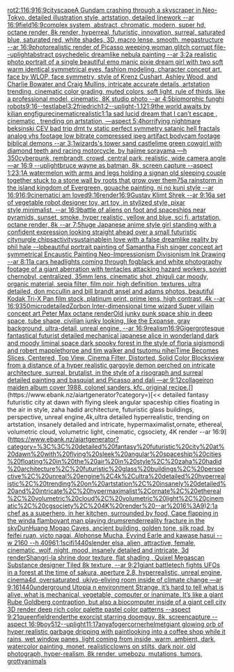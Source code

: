 [rot](https://www.ebank.nz/aiartgenerator?category=rot)[2:1](https://www.ebank.nz/aiartgenerator?category=2%3A1)[16:9](https://www.ebank.nz/aiartgenerator?category=16%3A9)[16:9](https://www.ebank.nz/aiartgenerator?category=16%3A9)[cityscape](https://www.ebank.nz/aiartgenerator?category=cityscape)[A Gundam crashing through a skyscraper in Neo-Tokyo, detailed illustration style, artstation, detailed linework --ar 16:9](https://www.ebank.nz/aiartgenerator?category=A%20Gundam%20crashing%20through%20a%20skyscraper%20in%20Neo-Tokyo%2C%20detailed%20illustration%20style%2C%20artstation%2C%20detailed%20linework%20--ar%2016%3A9)[field](https://www.ebank.nz/aiartgenerator?category=field)[16:9](https://www.ebank.nz/aiartgenerator?category=16%3A9)[complex system, abstract, chromatic, modern, super hd, octane render, 8k render, hyperreal, futuristic, innovation, surreal, saturated blue, saturated red, white shades, 3D, macro lense, smooth, megastructure --ar 16:9](https://www.ebank.nz/aiartgenerator?category=complex%20system%2C%20abstract%2C%20chromatic%2C%20modern%2C%20super%20hd%2C%20octane%20render%2C%208k%20render%2C%20hyperreal%2C%20futuristic%2C%20innovation%2C%20surreal%2C%20saturated%20blue%2C%20saturated%20red%2C%20white%20shades%2C%203D%2C%20macro%20lense%2C%20smooth%2C%20megastructure%20--ar%2016%3A9)[photorealistic render of Picasso weeping woman glitch corrupt file](https://www.ebank.nz/aiartgenerator?category=photorealistic%20render%20of%20Picasso%20weeping%20woman%20glitch%20corrupt%20file)[--uplight](https://www.ebank.nz/aiartgenerator?category=--uplight)[abstract psychedelic dreamlike nebula painting --ar 3:2](https://www.ebank.nz/aiartgenerator?category=abstract%20psychedelic%20dreamlike%20nebula%20painting%20--ar%203%3A2)[a realistic photo portrait of a single beautiful emo manic pixie dream girl with two soft warm identical symmetrical eyes, fashion modeling, character concept art, face by WLOP, face symmetry, style of Krenz Cushart, Ashley Wood, and Charlie Bowater and Craig Mullins, intricate accurate details, artstation trending, cinematic color grading, muted colors, soft light, rule of thirds, like a professional model, cinematic, 8K studio photo --ar 4:5](https://www.ebank.nz/aiartgenerator?category=a%20realistic%20photo%20portrait%20of%20a%20single%20beautiful%20emo%20manic%20pixie%20dream%20girl%20with%20two%20soft%20warm%20identical%20symmetrical%20eyes%2C%20fashion%20modeling%2C%20character%20concept%20art%2C%20face%20by%20WLOP%2C%20face%20symmetry%2C%20style%20of%20Krenz%20Cushart%2C%20Ashley%20Wood%2C%20and%20Charlie%20Bowater%20and%20Craig%20Mullins%2C%20intricate%20accurate%20details%2C%20artstation%20trending%2C%20cinematic%20color%20grading%2C%20muted%20colors%2C%20soft%20light%2C%20rule%20of%20thirds%2C%20like%20a%20professional%20model%2C%20cinematic%2C%208K%20studio%20photo%20--ar%204%3A5)[biomorphic funghi robots](https://www.ebank.nz/aiartgenerator?category=biomorphic%20funghi%20robots)[9:16](https://www.ebank.nz/aiartgenerator?category=9%3A16)[--test](https://www.ebank.nz/aiartgenerator?category=--test)[label](https://www.ebank.nz/aiartgenerator?category=label)[3:2](https://www.ebank.nz/aiartgenerator?category=3%3A2)[friedrich](https://www.ebank.nz/aiartgenerator?category=friedrich)[1:2](https://www.ebank.nz/aiartgenerator?category=1%3A2)[--uplight](https://www.ebank.nz/aiartgenerator?category=--uplight)[-1.1](https://www.ebank.nz/aiartgenerator?category=-1.1)[21:9](https://www.ebank.nz/aiartgenerator?category=21%3A9)[the world awaits by kilian eng](https://www.ebank.nz/aiartgenerator?category=the%20world%20awaits%20by%20kilian%20eng)[figure](https://www.ebank.nz/aiartgenerator?category=figure)[cinematic](https://www.ebank.nz/aiartgenerator?category=cinematic)[realistic](https://www.ebank.nz/aiartgenerator?category=realistic)[1:1](https://www.ebank.nz/aiartgenerator?category=1%3A1)[a sad lucid dream that I can’t escape , cinematic , trending on artstation, —aspect 5:4](https://www.ebank.nz/aiartgenerator?category=a%20sad%20lucid%20dream%20that%20I%20can%E2%80%99t%20escape%20%2C%20cinematic%20%2C%20trending%20on%20artstation%2C%20%E2%80%94aspect%205%3A4)[horrifying nightmare beksinski CEV bad trip dmt tv static perfect symmetry satanic hell fractals analog vhs footage low bitrate compressed jpeg artifact bodycam footage biblical demons --ar 3:1](https://www.ebank.nz/aiartgenerator?category=horrifying%20nightmare%20beksinski%20CEV%20bad%20trip%20dmt%20tv%20static%20perfect%20symmetry%20satanic%20hell%20fractals%20analog%20vhs%20footage%20low%20bitrate%20compressed%20jpeg%20artifact%20bodycam%20footage%20biblical%20demons%20--ar%203%3A1)[wizards's tower sand castle](https://www.ebank.nz/aiartgenerator?category=wizards%27s%20tower%20sand%20castle)[lime green cowgirl with diamond teeth and racing motorcycle, by hajime sorayama —h 350](https://www.ebank.nz/aiartgenerator?category=lime%20green%20cowgirl%20with%20diamond%20teeth%20and%20racing%20motorcycle%2C%20by%20hajime%20sorayama%20%E2%80%94h%20350)[cyberpunk, rembrandt, crowd, central park, realistic, wide camera angle—ar 16:9 --uplight](https://www.ebank.nz/aiartgenerator?category=cyberpunk%2C%20rembrandt%2C%20crowd%2C%20central%20park%2C%20realistic%2C%20wide%20camera%20angle%E2%80%94ar%2016%3A9%20--uplight)[bruce wayne as batman, 8k, screen capture --aspect 1:2](https://www.ebank.nz/aiartgenerator?category=bruce%20wayne%20as%20batman%2C%208k%2C%20screen%20capture%20--aspect%201%3A2)[3:1](https://www.ebank.nz/aiartgenerator?category=3%3A1)[A watermelon with arms and legs holding a sign](https://www.ebank.nz/aiartgenerator?category=A%20watermelon%20with%20arms%20and%20legs%20holding%20a%20sign)[an old sleeping couple together stuck to a stone wall by roots that grow over them](https://www.ebank.nz/aiartgenerator?category=an%20old%20sleeping%20couple%20together%20stuck%20to%20a%20stone%20wall%20by%20roots%20that%20grow%20over%20them)[75](https://www.ebank.nz/aiartgenerator?category=75)[a rainstorm in the island kingdom of Evergreen, gouache painting, ni no kuni style --ar 16:9](https://www.ebank.nz/aiartgenerator?category=a%20rainstorm%20in%20the%20island%20kingdom%20of%20Evergreen%2C%20gouache%20painting%2C%20ni%20no%20kuni%20style%20--ar%2016%3A9)[16:9](https://www.ebank.nz/aiartgenerator?category=16%3A9)[cinematic](https://www.ebank.nz/aiartgenerator?category=cinematic)[i am loved](https://www.ebank.nz/aiartgenerator?category=i%20am%20loved)[9:16](https://www.ebank.nz/aiartgenerator?category=9%3A16)[render](https://www.ebank.nz/aiartgenerator?category=render)[16:9](https://www.ebank.nz/aiartgenerator?category=16%3A9)[Gustav Klimt Shrek --ar 9:16](https://www.ebank.nz/aiartgenerator?category=Gustav%20Klimt%20Shrek%20--ar%209%3A16)[a set of vegetable robot,designer toy, art toy ,in stylized style, pixar style,minimalist, --ar 16:9](https://www.ebank.nz/aiartgenerator?category=a%20set%20of%20vegetable%20robot%2Cdesigner%20toy%2C%20art%20toy%20%2Cin%20stylized%20style%2C%20pixar%20style%2Cminimalist%2C%20--ar%2016%3A9)[battle of aliens on foot and spaceships near pyramids, sunset, smoke, hyper realistic, yellow and blue, sci fi, artstation, octane render, 8k --ar 7:5](https://www.ebank.nz/aiartgenerator?category=battle%20of%20aliens%20on%20foot%20and%20spaceships%20near%20pyramids%2C%20sunset%2C%20smoke%2C%20hyper%20realistic%2C%20yellow%20and%20blue%2C%20sci%20fi%2C%20artstation%2C%20octane%20render%2C%208k%20--ar%207%3A5)[huge Japanese anime style girl standing with a confident expression looking straight ahead over a small futuristic city](https://www.ebank.nz/aiartgenerator?category=huge%20Japanese%20anime%20style%20girl%20standing%20with%20a%20confident%20expression%20looking%20straight%20ahead%20over%20a%20small%20futuristic%20city)[nurgle chips](https://www.ebank.nz/aiartgenerator?category=nurgle%20chips)[activity](https://www.ebank.nz/aiartgenerator?category=activity)[sustainable](https://www.ebank.nz/aiartgenerator?category=sustainable)[in love with a false dreamlike reality by phil hale --lp](https://www.ebank.nz/aiartgenerator?category=in%20love%20with%20a%20false%20dreamlike%20reality%20by%20phil%20hale%20--lp)[beautiful portrait painting of Samantha Fish singer concept art symmetrical Encaustic Painting Neo-Impressionism Divisionism Ink Drawing --ar 8:11](https://www.ebank.nz/aiartgenerator?category=beautiful%20portrait%20painting%20of%20Samantha%20Fish%20singer%20concept%20art%20symmetrical%20Encaustic%20Painting%20Neo-Impressionism%20Divisionism%20Ink%20Drawing%20--ar%208%3A11)[a cars headlights coming through fog](https://www.ebank.nz/aiartgenerator?category=a%20cars%20headlights%20coming%20through%20fog)[black and white photography footage of a giant aberration with tentacles attacking hazard workers, soviet chernobyl, centralized, 35mm lens, cinematic shot, zhiguli car moody, organic material, sepia filter, film noir, high definition, textures, ultra detailed, don mccullin and bill brandt ansel and adams photos, beautiful Kodak Tri-X Pan film stock, platinum print, prime lens, high contrast, 4k --ar 16:9](https://www.ebank.nz/aiartgenerator?category=black%20and%20white%20photography%20footage%20of%20a%20giant%20aberration%20with%20tentacles%20attacking%20hazard%20workers%2C%20soviet%20chernobyl%2C%20centralized%2C%2035mm%20lens%2C%20cinematic%20shot%2C%20zhiguli%20car%20moody%2C%20organic%20material%2C%20sepia%20filter%2C%20film%20noir%2C%20high%20definition%2C%20textures%2C%20ultra%20detailed%2C%20don%20mccullin%20and%20bill%20brandt%20ansel%20and%20adams%20photos%2C%20beautiful%20Kodak%20Tri-X%20Pan%20film%20stock%2C%20platinum%20print%2C%20prime%20lens%2C%20high%20contrast%2C%204k%20--ar%2016%3A9)[350](https://www.ebank.nz/aiartgenerator?category=350)[microdetailed](https://www.ebank.nz/aiartgenerator?category=microdetailed)[Zorbon Inter-dimensional time wizard Super villain concept art Peter Max octane render](https://www.ebank.nz/aiartgenerator?category=Zorbon%20Inter-dimensional%20time%20wizard%20Super%20villain%20concept%20art%20Peter%20Max%20octane%20render)[Old junky punk space ship in deep space, tube shape, civilian junky looking, like the Expanse, gray background, ultra-detail, unreal engine, --ar 16:9](https://www.ebank.nz/aiartgenerator?category=Old%20junky%20punk%20space%20ship%20in%20deep%20space%2C%20tube%20shape%2C%20civilian%20junky%20looking%2C%20like%20the%20Expanse%2C%20gray%20background%2C%20ultra-detail%2C%20unreal%20engine%2C%20--ar%2016%3A9)[realism](https://www.ebank.nz/aiartgenerator?category=realism)[16:9](https://www.ebank.nz/aiartgenerator?category=16%3A9)[Giger](https://www.ebank.nz/aiartgenerator?category=Giger)[grotesque fantastical futurist detailed mechanical japanese alice in wonderland dark and moody liminal space dark spooky forest in the style of floria sigismondi and robert mapplethorpe and tim walker and tsutomu nihei](https://www.ebank.nz/aiartgenerator?category=grotesque%20fantastical%20futurist%20detailed%20mechanical%20japanese%20alice%20in%20wonderland%20dark%20and%20moody%20liminal%20space%20dark%20spooky%20forest%20in%20the%20style%20of%20floria%20sigismondi%20and%20robert%20mapplethorpe%20and%20tim%20walker%20and%20tsutomu%20nihei)[Time Becomes Slices, Centered, Top View, Cinema Filter, Distorted, Solid Color Blocks](https://www.ebank.nz/aiartgenerator?category=Time%20Becomes%20Slices%2C%20Centered%2C%20Top%20View%2C%20Cinema%20Filter%2C%20Distorted%2C%20Solid%20Color%20Blocks)[view from a distance of a hyper realistic gargoyle demon perched on intricate architecture, surreal, brutalist, in the style of a risograph and surreal detailed painting and basquiat and Picasso and dali —ar 9:12](https://www.ebank.nz/aiartgenerator?category=view%20from%20a%20distance%20of%20a%20hyper%20realistic%20gargoyle%20demon%20perched%20on%20intricate%20architecture%2C%20surreal%2C%20brutalist%2C%20in%20the%20style%20of%20a%20risograph%20and%20surreal%20detailed%20painting%20and%20basquiat%20and%20Picasso%20and%20dali%20%E2%80%94ar%209%3A12)[collage](https://www.ebank.nz/aiartgenerator?category=collage)[iron maiden album cover 1988. colonel sanders. kfc. original recipe.](https://www.ebank.nz/aiartgenerator?category=iron%20maiden%20album%20cover%201988.%20colonel%20sanders.%20kfc.%20original%20recipe.)[](https://www.ebank.nz/aiartgenerator?category=)[<< detailed fantasy futuristic city at dawn with flying sleek angular spaceship cities floating in the air in style, zaha hadid architecture, futuristic glass buildings, perspective, unreal engine,4k,ultra detailed hyperrealistic, trending on artstation, insanely detailed and intricate, hypermaximalist,ornate, ethereal, volumetric cloud, volumetric light, cinematic, cgsociety, 4K render --ar 16:9](https://www.ebank.nz/aiartgenerator?category=%3C%3C%20detailed%20fantasy%20futuristic%20city%20at%20dawn%20with%20flying%20sleek%20angular%20spaceship%20cities%20floating%20in%20the%20air%20in%20style%2C%20zaha%20hadid%20architecture%2C%20futuristic%20glass%20buildings%2C%20perspective%2C%20unreal%20engine%2C4k%2Cultra%20detailed%20hyperrealistic%2C%20trending%20on%20artstation%2C%20insanely%20detailed%20and%20intricate%2C%20hypermaximalist%2Cornate%2C%20ethereal%2C%20volumetric%20cloud%2C%20volumetric%20light%2C%20cinematic%2C%20cgsociety%2C%204K%20render%20--ar%2016%3A9)[2:1](https://www.ebank.nz/aiartgenerator?category=2%3A1)[a chef as a superhero, in her kitchen, surrounded by food, Cape flapping in the wind](https://www.ebank.nz/aiartgenerator?category=a%20chef%20as%20a%20superhero%2C%20in%20her%20kitchen%2C%20surrounded%20by%20food%2C%20Cape%20flapping%20in%20the%20wind)[a flamboyant man playing drums](https://www.ebank.nz/aiartgenerator?category=a%20flamboyant%20man%20playing%20drums)[render](https://www.ebank.nz/aiartgenerator?category=render)[reality fracture in the sky](https://www.ebank.nz/aiartgenerator?category=reality%20fracture%20in%20the%20sky)[DunHuang Mogao Caves, ancient building, golden tone, silk road, by feifei ruan, victo nagai, Alphonse Mucha, Eyvind Earle and kawase hasui --w 2160  --h 4096](https://www.ebank.nz/aiartgenerator?category=DunHuang%20Mogao%20Caves%2C%20ancient%20building%2C%20golden%20tone%2C%20silk%20road%2C%20by%20feifei%20ruan%2C%20victo%20nagai%2C%20Alphonse%20Mucha%2C%20Eyvind%20Earle%20and%20kawase%20hasui%20--w%202160%20%20--h%204096)[1:1](https://www.ebank.nz/aiartgenerator?category=1%3A1)[scifi](https://www.ebank.nz/aiartgenerator?category=scifi)[1440](https://www.ebank.nz/aiartgenerator?category=1440)[slender elsa, alien, attractive, female, cinematic, wolf, night, mood, insanely detailed and intricate, 3d render](https://www.ebank.nz/aiartgenerator?category=slender%20elsa%2C%20alien%2C%20attractive%2C%20female%2C%20cinematic%2C%20wolf%2C%20night%2C%20mood%2C%20insanely%20detailed%20and%20intricate%2C%203d%20render)[Shangri-la shrine door texture, flat shading , Quixel Megascan Substance designer Tiled 8k texture, --ar 9:21](https://www.ebank.nz/aiartgenerator?category=Shangri-la%20shrine%20door%20texture%2C%20flat%20shading%20%2C%20Quixel%20Megascan%20Substance%20designer%20Tiled%208k%20texture%2C%20--ar%209%3A21)[giant battletech fights UFOs in a forest at the time of sakura, aperture 2.8, hyperrealistic, unreal engine, cinema4d, oversaturated, ukiyo-e](https://www.ebank.nz/aiartgenerator?category=giant%20battletech%20fights%20UFOs%20in%20a%20forest%20at%20the%20time%20of%20sakura%2C%20aperture%202.8%2C%20hyperrealistic%2C%20unreal%20engine%2C%20cinema4d%2C%20oversaturated%2C%20ukiyo-e)[living room inside of climate change —ar 9:16](https://www.ebank.nz/aiartgenerator?category=living%20room%20inside%20of%20climate%20change%20%E2%80%94ar%209%3A16)[1440](https://www.ebank.nz/aiartgenerator?category=1440)[underground Utopia n environment  Strange,  it’s hard to tell what is alive, what is mechanical, vegetable, computer or inanimate. It’s like a giant Rube Goldberg contraption, but also a biocomputer inside of a giant cell city 3D render deep rich color palette pastel color patterns --aspect 9:21](https://www.ebank.nz/aiartgenerator?category=underground%20Utopia%20n%20environment%20%20Strange%2C%20%20it%E2%80%99s%20hard%20to%20tell%20what%20is%20alive%2C%20what%20is%20mechanical%2C%20vegetable%2C%20computer%20or%20inanimate.%20It%E2%80%99s%20like%20a%20giant%20Rube%20Goldberg%20contraption%2C%20but%20also%20a%20biocomputer%20inside%20of%20a%20giant%20cell%20city%203D%20render%20deep%20rich%20color%20palette%20pastel%20color%20patterns%20--aspect%209%3A21)[queen](https://www.ebank.nz/aiartgenerator?category=queen)[field](https://www.ebank.nz/aiartgenerator?category=field)[render](https://www.ebank.nz/aiartgenerator?category=render)[the exorcist starring doomguy, 8k, screencapture --aspect 16:9](https://www.ebank.nz/aiartgenerator?category=the%20exorcist%20starring%20doomguy%2C%208k%2C%20screencapture%20--aspect%2016%3A9)[boy](https://www.ebank.nz/aiartgenerator?category=boy)[512](https://www.ebank.nz/aiartgenerator?category=512)[--uplight](https://www.ebank.nz/aiartgenerator?category=--uplight)[11:17](https://www.ebank.nz/aiartgenerator?category=11%3A17)[anyafoger](https://www.ebank.nz/aiartgenerator?category=anyafoger)[corner](https://www.ebank.nz/aiartgenerator?category=corner)[helmet](https://www.ebank.nz/aiartgenerator?category=helmet)[giant glowing orb of hyper realistic garbage dripping with paint](https://www.ebank.nz/aiartgenerator?category=giant%20glowing%20orb%20of%20hyper%20realistic%20garbage%20dripping%20with%20paint)[looking into a coffee shop while it rains, wet window panes, light coming from inside, warm, ambient, dark, watercolor painting, monet, realistic](https://www.ebank.nz/aiartgenerator?category=looking%20into%20a%20coffee%20shop%20while%20it%20rains%2C%20wet%20window%20panes%2C%20light%20coming%20from%20inside%2C%20warm%2C%20ambient%2C%20dark%2C%20watercolor%20painting%2C%20monet%2C%20realistic)[clowns on stilts, dark noir, old photograph, hyper-realism, 8k render, umebozu, mutations, tumors, grotty](https://www.ebank.nz/aiartgenerator?category=clowns%20on%20stilts%2C%20dark%20noir%2C%20old%20photograph%2C%20hyper-realism%2C%208k%20render%2C%20umebozu%2C%20mutations%2C%20tumors%2C%20grotty)[animals](https://www.ebank.nz/aiartgenerator?category=animals)